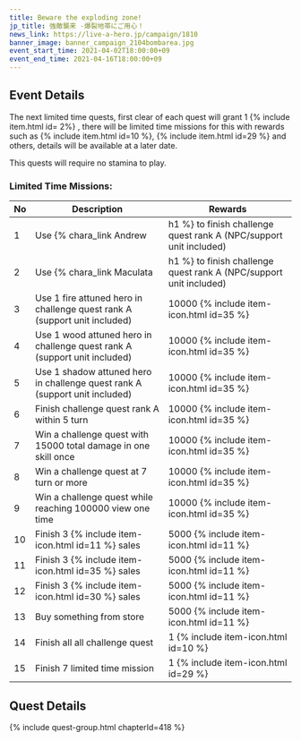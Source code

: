 ```yaml
---
title: Beware the exploding zone!
jp_title: 強敵襲来 -爆裂地帯にご用心！
news_link: https://live-a-hero.jp/campaign/1810
banner_image: banner_campaign_2104bombarea.jpg 
event_start_time: 2021-04-02T18:00:00+09
event_end_time: 2021-04-16T18:00:00+09
---
```


## Event Details

The next limited time quests, first clear of each quest will grant 1 {% include item.html id= 2%} , there will be limited time missions for this with rewards such as {% include item.html id=10 %}, {% include item.html id=29 %} and others, details will be available at a later date.

This quests will require no stamina to play.

### Limited Time Missions: 

| No  | Description      | Rewards      |
|----|-----------------------------------------------------------|----------------|
| 1  | Use {% chara_link Andrew|h1 %} to finish challenge quest rank A (NPC/support unit included)| 10000 {% include item-icon.html id=35 %}    |
| 2  | Use {% chara_link Maculata|h1 %} to finish challenge quest rank A (NPC/support unit included)| 10000 {% include item-icon.html id=35 %}     |
| 3  | Use 1 fire attuned hero in challenge quest rank A (support unit included)       | 10000 {% include item-icon.html id=35 %}    |
| 4  | Use 1 wood attuned hero in challenge quest rank A (support unit included)      | 10000 {% include item-icon.html id=35 %}      |
| 5  | Use 1 shadow attuned hero in challenge quest rank A (support unit included)        | 10000 {% include item-icon.html id=35 %}     |
| 6  | Finish challenge quest rank A within 5 turn               | 10000 {% include item-icon.html id=35 %}       |
| 7  | Win a challenge quest with 15000 total damage in one skill once| 10000 {% include item-icon.html id=35 %}    |
| 8  | Win a challenge quest at 7 turn or more               | 10000 {% include item-icon.html id=35 %}     |
| 9  | Win a challenge quest while reaching 100000 view one time | 10000 {% include item-icon.html id=35 %}     |
| 10 | Finish 3 {% include item-icon.html id=11 %} sales         | 5000 {% include item-icon.html id=11 %}  |
| 11 | Finish 3 {% include item-icon.html id=35 %} sales         | 5000 {% include item-icon.html id=11 %} |
| 12 | Finish 3 {% include item-icon.html id=30 %} sales         | 5000 {% include item-icon.html id=11 %} |
| 13 | Buy something from store                                  | 5000 {% include item-icon.html id=11 %} |
| 14 | Finish all all challenge quest                            | 1 {% include item-icon.html id=10 %}   |
| 15 | Finish 7 limited time mission                             | 1 {% include item-icon.html id=29 %} |

## Quest Details

{% include quest-group.html chapterId=418 %}

